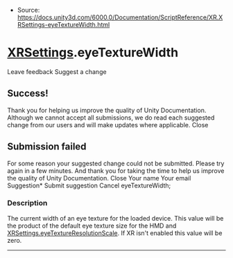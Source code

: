* Source: https://docs.unity3d.com/6000.0/Documentation/ScriptReference/XR.XRSettings-eyeTextureWidth.html

#  [XRSettings](https://docs.unity3d.com/6000.0/Documentation/ScriptReference/XR.XRSettings.html).eyeTextureWidth
Leave feedback
Suggest a change
## Success!
Thank you for helping us improve the quality of Unity Documentation. Although we cannot accept all submissions, we do read each suggested change from our users and will make updates where applicable.
Close
## Submission failed
For some reason your suggested change could not be submitted. Please <a>try again</a> in a few minutes. And thank you for taking the time to help us improve the quality of Unity Documentation.
Close
Your name Your email Suggestion* Submit suggestion
Cancel
eyeTextureWidth; 
### Description
The current width of an eye texture for the loaded device.
This value will be the product of the default eye texture size for the HMD and [XRSettings.eyeTextureResolutionScale](https://docs.unity3d.com/6000.0/Documentation/ScriptReference/XR.XRSettings-eyeTextureResolutionScale.html). If XR isn't enabled this value will be zero.
* * *
